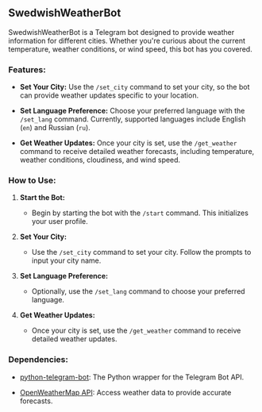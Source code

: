 ## SwedwishWeatherBot

SwedwishWeatherBot is a Telegram bot designed to provide weather information for different cities. Whether you're curious about the current temperature, weather conditions, or wind speed, this bot has you covered.

### Features:

- **Set Your City:** Use the `/set_city` command to set your city, so the bot can provide weather updates specific to your location.

- **Set Language Preference:** Choose your preferred language with the `/set_lang` command. Currently, supported languages include English (`en`) and Russian (`ru`).

- **Get Weather Updates:** Once your city is set, use the `/get_weather` command to receive detailed weather forecasts, including temperature, weather conditions, cloudiness, and wind speed.

### How to Use:

1. **Start the Bot:**
   - Begin by starting the bot with the `/start` command. This initializes your user profile.

2. **Set Your City:**
   - Use the `/set_city` command to set your city. Follow the prompts to input your city name.

3. **Set Language Preference:**
   - Optionally, use the `/set_lang` command to choose your preferred language.

4. **Get Weather Updates:**
   - Once your city is set, use the `/get_weather` command to receive detailed weather updates.

### Dependencies:

- [python-telegram-bot](https://github.com/python-telegram-bot/python-telegram-bot): The Python wrapper for the Telegram Bot API.

- [OpenWeatherMap API](https://openweathermap.org/): Access weather data to provide accurate forecasts.
